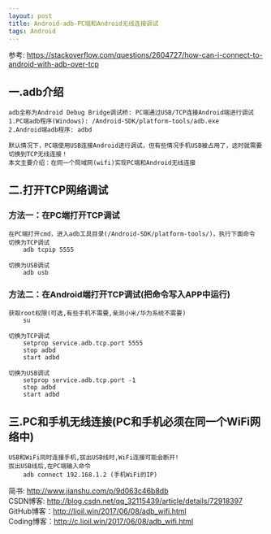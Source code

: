 ```yaml
---
layout: post
title: Android-adb-PC端和Android无线连接调试
tags: Android
---
```

参考: https://stackoverflow.com/questions/2604727/how-can-i-connect-to-android-with-adb-over-tcp

## 一.adb介绍
	adb全称为Android Debug Bridge调试桥: PC端通过USB/TCP连接Android端进行调试
	1.PC端adb程序(Windows): /Android-SDK/platform-tools/adb.exe
	2.Android端adb程序: adbd
	
	默认情况下，PC端使用USB连接Android进行调试，但有些情况手机USB被占用了，这时就需要切换到TCP无线连接！
	本文主要介绍：在同一个局域网(wifi)实现PC端和Android无线连接
	
## 二.打开TCP网络调试
### 方法一：在PC端打开TCP调试
	在PC端打开cmd，进入adb工具目录(/Android-SDK/platform-tools/)，执行下面命令
	切换为TCP调试
		adb tcpip 5555
				
	切换为USB调试
		adb usb

### 方法二：在Android端打开TCP调试(把命令写入APP中运行)
	获取root权限(可选,有些手机不需要,亲测小米/华为系统不需要)
		su
		
	切换为TCP调试
		setprop service.adb.tcp.port 5555
		stop adbd
		start adbd
		
	切换为USB调试
		setprop service.adb.tcp.port -1
		stop adbd
		start adbd
		
## 三.PC和手机无线连接(PC和手机必须在同一个WiFi网络中)
	USB和WiFi同时连接手机,拔出USB线时,WiFi连接可能会断开!
	拔出USB线后,在PC端输入命令
		adb connect 192.168.1.2 (手机WiFi的IP)
		
简书: http://www.jianshu.com/p/9d063c46b8db   
CSDN博客: http://blog.csdn.net/qq_32115439/article/details/72918397   
GitHub博客：http://lioil.win/2017/06/08/adb_wifi.html   
Coding博客：http://c.lioil.win/2017/06/08/adb_wifi.html